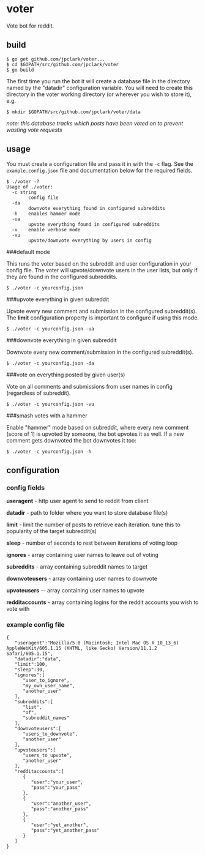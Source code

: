 # voter

Vote bot for reddit.

## build

````
$ go get github.com/jpclark/voter...
$ cd $GOPATH/src/github.com/jpclark/voter
$ go build
````

The first time you run the bot it will create a database file in the directory
named by the "datadir" configuration variable. You will need to create this directory
in the voter working directory (or wherever you wish to store it), e.g. 

````
$ mkdir $GOPATH/src/github.com/jpclark/voter/data
```` 

*note: this database tracks which posts have been voted on to prevent wasting vote requests* 

## usage
You must create a configuration file and pass it in with the ``-c`` flag. See
the ``example.config.json`` file and documentation below for the required fields.

````
$ ./voter -?
Usage of ./voter:
  -c string
    	config file
  -da
    	downvote everything found in configured subreddits
  -h	enables hammer mode
  -ua
    	upvote everything found in configured subreddits
  -v	enable verbose mode
  -vu
    	upvote/downvote everything by users in config
````

###default mode

This runs the voter based on the subreddit and user configuration in your config file.
The voter will upvote/downvote users in the user lists, but only if they are found in
the configured subreddits.

``$ ./voter -c yourconfig.json``

###upvote everything in given subreddit

Upvote every new comment and submission in the configured subreddit(s). The **limit**
configuration property is important to configure if using this mode.

``$ ./voter -c yourconfig.json -ua``

###downvote everything in given subreddit

Downvote every new comment/submission in the configured subreddit(s).

``$ ./voter -c yourconfig.json -da``

###vote on everything posted by given user(s)

Vote on all comments and submissions from user names in config (regardless of subreddit).

``$ ./voter -c yourconfig.json -vu``

###smash votes with a hammer

Enable "hammer" mode based on subreddit, where every new comment (score of 1) is upvoted by someone,
the bot upvotes it as well. If a new comment gets downvoted the bot downvotes it too:

``$ ./voter -c yourconfig.json -h``

## configuration

### config fields

**useragent** - http user agent to send to reddit from client

**datadir** - path to folder where you want to store database file(s)

**limit** - limit the number of posts to retrieve each iteration. tune this to popularity of the target subreddit(s)

**sleep** - number of seconds to rest between iterations of voting loop

**ignores** - array containing user names to leave out of voting

**subreddits** - array containing subreddit names to target

**downvoteusers** - array containing user names to downvote

**upvoteusers** -- array containing user names to upvote

**redditaccounts** - array containing logins for the reddit accounts you wish to vote with

### example config file

````
{  
   "useragent":"Mozilla/5.0 (Macintosh; Intel Mac OS X 10_13_6) AppleWebKit/605.1.15 (KHTML, like Gecko) Version/11.1.2 Safari/605.1.15",
   "datadir":"data",
   "limit":100,
   "sleep":30,
   "ignores":[  
      "user_to_ignore",
      "my_own_user_name",
      "another_user"
   ],
   "subreddits":[  
      "list",
      "of",
      "subreddit_names"
   ],
   "downvoteusers":[  
      "users_to_downvote", 
      "another_user"
   ],
   "upvoteusers":[  
      "users_to_upvote",
      "another_user"
   ],
   "redditaccounts":[  
      {  
         "user":"your_user",
         "pass":"your_pass"
      },
      {  
         "user":"another_user",
         "pass":"another_pass"
      },
      {  
         "user":"yet_another",
         "pass":"yet_another_pass"
      }
   ]
}
````